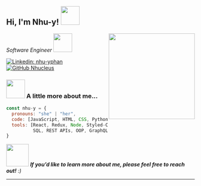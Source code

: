 <h2> Hi, I'm Nhu-y! <img src="https://media.tenor.com/images/b7f8a22a4908cdb48970593ae2ce8bc6/tenor.gif" width="50"></h2>
<img align='right' src="http://anthonyantonellis.com/dmd2_sites/nguyen/media/typing.gif" width="230">
<p><em>Software Engineer <img src="https://media3.giphy.com/media/duEbacpSGx8Pl8iWvx/giphy.gif" width="50">
</em></p>

[![Linkedin: nhu-yphan](https://img.shields.io/badge/-nhucleus-blue?style=flat-square&logo=Linkedin&logoColor=white&link=https://www.linkedin.com/in/nhu-yphan/)](https://www.linkedin.com/in/nhu-yphan/)
[![GitHub Nhucleus](https://img.shields.io/github/followers/nhucleus?label=follow&style=social)](https://github.com/nhucleus)


### <img src="https://media4.giphy.com/media/XZZhLdVtTNixtKcXsX/giphy.gif" width="50"> A little more about me...  

```javascript
const nhu-y = {
  pronouns: "she" | "her",
  code: [JavaScript, HTML, CSS, Python],
  tools: [React, Redux, Node, Styled-Components, Docker, AWS S3, Postgres, 
          SQL, REST APIs, OOP, GraphQL, PUG, Express.js, Flask]
}
```

<img src="https://media.clicky.co.uk/blog/archive/aminated-talking-people@2x.gif" width="60"> <em><b>If you’d like to learn more about me, please feel free to reach out!</b> :)</em>

---
